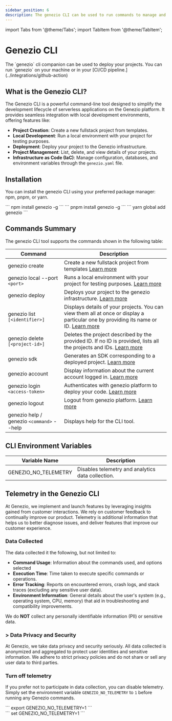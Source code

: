```yaml
---
sidebar_position: 6
description: The genezio CLI can be used to run commands to manage and deploy your projects. You can run genezio on your machine or in your CI/CD pipeline.
---
```


import Tabs from '@theme/Tabs';
import TabItem from '@theme/TabItem';

# Genezio CLI

<head>
  <title>Genezio CLI | Genezio Documentation</title>
</head>
The `genezio` cli companion can be used to deploy your projects.
You can run `genezio` on your machine or in your [CI/CD pipeline.](../integrations/github-action)

## What is the Genezio CLI?

The Genezio CLI is a powerful command-line tool designed to simplify the development lifecycle of serverless applications on the Genezio platform.
It provides seamless integration with local development environments, offering features like:

- **Project Creation**: Create a new fullstack project from templates.
- **Local Development**: Run a local environment with your project for testing purposes.
- **Deployment**: Deploy your project to the Genezio infrastructure.
- **Project Management**: List, delete, and view details of your projects.
- **Infrastructure as Code (IaC)**: Manage configuration, databases, and environment variables through the `genezio.yaml` file.

## Installation

You can install the genezio CLI using your preferred package manager: npm, pnpm, or yarn.

<Tabs>
  <TabItem className="tab-item" value="npm" label="npm">
```
npm install genezio -g
```
  </TabItem>
  <TabItem className="tab-item" value="pnpm" label="pnpm">
```
pnpm install genezio -g
```
  </TabItem>
  <TabItem  className="tab-item" value="yarn" label="yarn">
```
yarn global add genezio
```
  </TabItem>
</Tabs>


## Commands Summary

The genezio CLI tool supports the commands shown in the following table:

| Command                                   | Description                                                                                                                                                                               |
| ----------------------------------------- | ----------------------------------------------------------------------------------------------------------------------------------------------------------------------------------------- |
| genezio create                            | Create a new fullstack project from templates [Learn more](https://genezio.com/docs/cli-tool/cli-commands/genezio-create)                                                                 |
| genezio local --port `<port>`             | Runs a local environment with your project for testing purposes. [Learn more](https://genezio.com/docs/cli-tool/cli-commands/local)                                                       |
| genezio deploy                            | Deploys your project to the genezio infrastructure. [Learn more](https://genezio.com/docs/cli-tool/cli-commands/deploy)                                                                   |
| genezio list `[<identifier>]`             | Displays details of your projects. You can view them all at once or display a particular one by providing its name or ID. [Learn more](https://genezio.com/docs/cli-tool/cli-commands/ls) |
| genezio delete `[<project-id>]`           | Deletes the project described by the provided ID. If no ID is provided, lists all the projects and IDs. [Learn more](https://genezio.com/docs/cli-tool/cli-commands/delete)               |
| genezio sdk                               | Generates an SDK corresponding to a deployed project. [Learn more](https://genezio.com/docs/cli-tool/cli-commands/generatesdk)                                                            |
| genezio account                           | Display information about the current account logged in. [Learn more](https://genezio.com/docs/cli-tool/cli-commands/account)                                                             |
| genezio login `<access-token>`            | Authenticates with genezio platform to deploy your code. [Learn more](https://genezio.com/docs/cli-tool/cli-commands/login)                                                               |
| genezio logout                            | Logout from genezio platform. [Learn more](https://genezio.com/docs/cli-tool/cli-commands/logout)                                                                                         |
| genezio help / genezio `<command>` --help | Displays help for the CLI tool.                                                                                                                                                           |

## CLI Environment Variables

| Variable Name | Description  |
| ------------- | ------------ |
| GENEZIO_NO_TELEMETRY | Disables telemetry and analytics data collection.  |

## Telemetry in the Genezio CLI

At Genezio, we implement and launch features by leveraging insights gained from customer interactions.
We rely on customer feedback to continually improve our product. Telemetry is additional information that helps us to better diagnose issues, and deliver features that improve our customer experience.

<h3> Data Collected </h3>

The data collected it the following, but not limited to:

- **Command Usage**: Information about the commands used, and options selected
- **Execution Time**: Time taken to execute specific commands or operations.
- **Error Tracking**: Reports on encountered errors, crash logs, and stack traces (excluding any sensitive user data).
- **Environment Information**: General details about the user's system (e.g., operating system, CPU, memory) that aid in troubleshooting and compatibility improvements.

We do **NOT** collect any personally identifiable information (PII) or sensitive data.

<h3>> Data Privacy and Security </h3>

At Genezio, we take data privacy and security seriously.
All data collected is anonymized and aggregated to protect user identities and sensitive information.
We adhere to strict privacy policies and do not share or sell any user data to third parties.

<h3> Turn off telemetry  </h3>

If you prefer not to participate in data collection, you can disable telemetry.
Simply set the environment variable `GENEZIO_NO_TELEMETRY` to `1` before running any Genezio commands.

<Tabs>
  <TabItem className="tab-item" value="linux" label="Linux/MacOS">
    <div id="install-on-linux-macos">
    ```
    export GENEZIO_NO_TELEMETRY=1
    ```
    </div>
  </TabItem>
  <TabItem className="tab-item" value="windows" label="Windows">
    <div id="install-on-windows">
    ```
    set GENEZIO_NO_TELEMETRY=1
    ```
    </div>
  </TabItem>
</Tabs>
